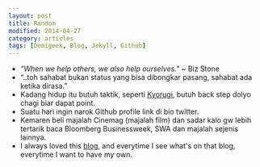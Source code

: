 ```yaml
---
layout: post
title: Random
modified: 2014-04-27
category: articles
tags: [Demigeek, Blog, Jekyll, Github]
---
```


- *"When we help others, we also help ourselves."* ~ Biz Stone 
- “..toh sahabat bukan status yang bisa dibongkar pasang, sahabat ada ketika dirasa.” 
- Kadang hidup itu butuh taktik, seperti [Kyorugi](http://www.youtube.com/watch?v=zlFJ0TURYuM), butuh back step dolyo chagi biar dapat point.
- Suatu hari ingin narok Github profile link di bio twitter. 
- Kemaren beli majalah Cinemag (majalah film) dan sadar kalo gw lebih tertarik baca Bloomberg Businessweek, SWA dan majalah sejenis lainnya.
- I always loved this [blog](http://http://www.officesnapshots.com/ "Title"), and everytime I see what's on that blog, everytime I want to have my own.
